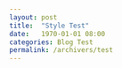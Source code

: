 ```yaml
---
layout: post
title:  "Style Test"
date:   1970-01-01 08:00
categories: Blog Test
permalink: /archivers/test
---
```


